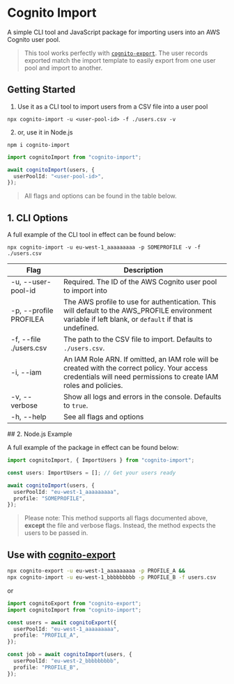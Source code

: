 # Cognito Import

A simple CLI tool and JavaScript package for importing users into an AWS Cognito user pool.

> This tool works perfectly with [`cognito-export`](#use-with-cognito-export). The user records exported match the import template to easily export from one user pool and import to another.

## Getting Started

1. Use it as a CLI tool to import users from a CSV file into a user pool

`npx cognito-import -u <user-pool-id> -f ./users.csv -v`

2. or, use it in Node.js

`npm i cognito-import`

```typescript
import cognitoImport from "cognito-import";

await cognitoImport(users, {
  userPoolId: "<user-pool-id>",
});
```

> All flags and options can be found in the table below.

## 1. CLI Options

A full example of the CLI tool in effect can be found below:

`npx cognito-import -u eu-west-1_aaaaaaaaa -p SOMEPROFILE -v -f ./users.csv`

| Flag                              | Description                                                                                                                                                       |
| --------------------------------- | ----------------------------------------------------------------------------------------------------------------------------------------------------------------- |
| -u, --user-pool-id <user-pool-id> | Required. The ID of the AWS Cognito user pool to import into                                                                                                      |
| -p, --profile PROFILEA            | The AWS profile to use for authentication. This will default to the AWS_PROFILE environment variable if left blank, or `default` if that is undefined.            |
| -f, --file ./users.csv            | The path to the CSV file to import. Defaults to `./users.csv`.                                                                                                    |
| -i, --iam <iam-role-arn>          | An IAM Role ARN. If omitted, an IAM role will be created with the correct policy. Your access credentials will need permissions to create IAM roles and policies. |
| -v, --verbose                     | Show all logs and errors in the console. Defaults to `true`.                                                                                                      |
| -h, --help                        | See all flags and options                                                                                                                                         |

## 2. Node.js Example

A full example of the package in effect can be found below:

```typescript
import cognitoImport, { ImportUsers } from "cognito-import";

const users: ImportUsers = []; // Get your users ready

await cognitoImport(users, {
  userPoolId: "eu-west-1_aaaaaaaaa",
  profile: "SOMEPROFILE",
});
```

> Please note: This method supports all flags documented above, **except** the file and verbose flags. Instead, the method expects the users to be passed in.

## Use with [cognito-export](https://www.npmjs.com/package/cognito-export)

```bash
npx cognito-export -u eu-west-1_aaaaaaaaa -p PROFILE_A &&
npx cognito-import -u eu-west-1_bbbbbbbbb -p PROFILE_B -f users.csv
```

or

```typescript
import cognitoExport from "cognito-export";
import cognitoImport from "cognito-import";

const users = await cognitoExport({
  userPoolId: "eu-west-1_aaaaaaaaa",
  profile: "PROFILE_A",
});

const job = await cognitoImport(users, {
  userPoolId: "eu-west-2_bbbbbbbbb",
  profile: "PROFILE_B",
});
```
